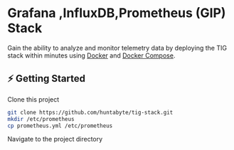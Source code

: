 


# Grafana ,InfluxDB,Prometheus  (GIP) Stack

Gain the ability to analyze and monitor telemetry data by deploying the TIG stack within minutes using [Docker](https://docs.docker.com/engine/install/) and [Docker Compose](https://docs.docker.com/compose/install/).




## ⚡️ Getting Started

Clone this project

```bash
git clone https://github.com/huntabyte/tig-stack.git
mkdir /etc/prometheus
cp prometheus.yml /etc/prometheus
```
Navigate to the project directory


